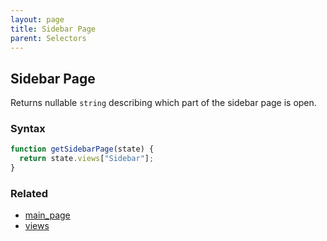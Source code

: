 ```yaml
---
layout: page
title: Sidebar Page
parent: Selectors
---
```


## Sidebar Page

Returns nullable `string` describing which part of the sidebar page is open.

### Syntax

```js
function getSidebarPage(state) {
  return state.views["Sidebar"];
}
```

### Related

- [main_page](./main_page.md)
- [views](./views.md)
